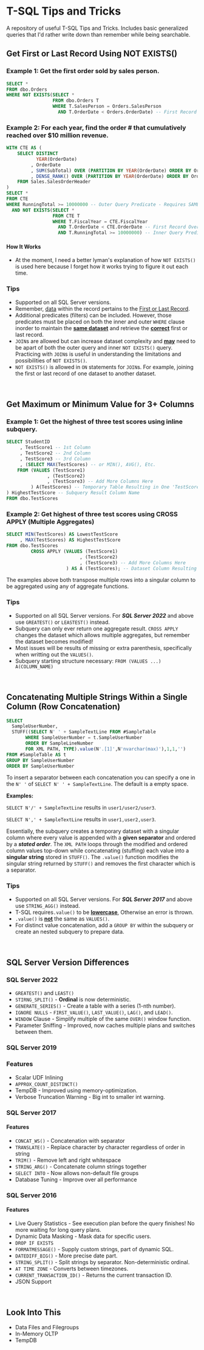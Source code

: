 # T-SQL Tips and Tricks
A repository of useful T-SQL Tips and Tricks. Includes basic generalized queries that I'd rather write down than remember while being searchable.

## Get First or Last Record Using NOT EXISTS()

### Example 1: Get the first order sold by sales person.

```sql
SELECT *
FROM dbo.Orders
WHERE NOT EXISTS(SELECT *
                 FROM dbo.Orders T
                 WHERE T.SalesPerson = Orders.SalesPerson
                   AND T.OrderDate < Orders.OrderDate) -- First Record For Each Sales Person
```

### Example 2: For each year, find the order # that cumulatively reached over $10 million revenue. 

```sql
WITH CTE AS (
    SELECT DISTINCT
           YEAR(OrderDate)                                                      FiscalYear
         , OrderDate
         , SUM(SubTotal) OVER (PARTITION BY YEAR(OrderDate) ORDER BY OrderDate) RunningTotal
         , DENSE_RANK() OVER (PARTITION BY YEAR(OrderDate) ORDER BY OrderDate)  OrderNumber
    FROM Sales.SalesOrderHeader
)
SELECT *
FROM CTE
WHERE RunningTotal >= 10000000 -- Outer Query Predicate - Requires SAME Dataset as Inner Query
  AND NOT EXISTS(SELECT *
                 FROM CTE T
                 WHERE T.FiscalYear = CTE.FiscalYear
                   AND T.OrderDate < CTE.OrderDate -- First Record Over $10 Million
                   AND T.RunningTotal >= 10000000) -- Inner Query Predicate
```

#### How It Works

- At the moment, I need a better lyman's explanation of how `NOT EXISTS()` is used here because I forget how it works trying to figure it out each time.

### Tips

- Supported on all SQL Server versions.
- Remember, <u>data</u> within the record pertains to the <u>First or Last Record</u>.
- Additional predicates (filters) can be included. However, those predicates must be placed on both the inner and outer `WHERE` clause inorder to maintain the **<u>same dataset</u>** and retrieve the **<u>correct</u>** first or last record.
- `JOIN`s are allowed but can increase dataset complexity and **<u>may</u>** need to be apart of both the outer query and inner `NOT EXISTS()` query. Practicing with `JOIN`s is useful in understanding the limitations and possibilities of `NOT EXISTS()`.
- `NOT EXISTS()` is allowed in `ON` statements for `JOIN`s. For example, joining the first or last record of one dataset to another dataset.

</br>

## Get Maximum or Minimum Value for 3+ Columns

### Example 1: Get the highest of three test scores using inline subquery.

```sql
SELECT StudentID
     , TestScore1 -- 1st Column
     , TestScore2 -- 2nd Column
     , TestScore3 -- 3rd Column
     , (SELECT MAX(TestScores) -- or MIN(), AVG(), Etc.
    FROM (VALUES (TestScore1)
               , (TestScore2)
               , (TestScore3) -- Add More Columns Here
         ) A(TestScores) -- Temporary Table Resulting in One 'TestScores' Column to Aggregate
) HighestTestScore -- Subquery Result Column Name
FROM dbo.TestScores
```

### Example 2: Get highest of three test scores using CROSS APPLY (Multiple Aggregates)

```sql
SELECT MIN(TestScores) AS LowestTestScore
     , MAX(TestScores) AS HighestTestScore
FROM dbo.TestScores
         CROSS APPLY (VALUES (TestScore1)
                           , (TestScore2)
                           , (TestScore3) -- Add More Columns Here
                      ) AS A (TestScores); -- Dataset Column Resulting in One 'TestScores'
```

The examples above both transpose multiple rows into a singular column to be aggregated using any of aggregate functions.

### Tips

- Supported on all SQL Server versions. For ***SQL Server 2022*** and above use `GREATEST()` or `LEASTEST()` instead.
- Subquery can only ever return one aggregate result. `CROSS APPLY` changes the dataset which allows multiple aggregates, but remember the dataset becomes modified!
- Most issues will be results of missing or extra parenthesis, specifically when writting out the `VALUES()`.
- Subquery starting structure necessary: `FROM (VALUES ...) A(COLUMN_NAME)`

</br>

## Concatenating Multiple Strings Within a Single Column (Row Concatenation)

```sql
SELECT 
  SampleUserNumber, 
  STUFF((SELECT N' ' + SampleTextLine FROM #SampleTable
       WHERE SampleUserNumber = t.SampleUserNumber
       ORDER BY SampleLineNumber
       FOR XML PATH, TYPE).value(N'.[1]',N'nvarchar(max)'),1,1,'')
FROM #SampleTable AS t
GROUP BY SampleUserNumber
ORDER BY SampleUserNumber
```

To insert a separator between each concatenation you can specify a one in the `N' '` of `SELECT N' ' + SampleTextLine`. The default is a empty space.

**Examples:**  

`SELECT N'/' + SampleTextLine` results in `user1/user2/user3`.

`SELECT N',' + SampleTextLine` results in `user1,user2,user3`.

Essentially, the subquery creates a temporary dataset with a singular column where every value is appended with a **given separator** and ordered by a ***stated order***. The `XML PATH` loops through the modified and ordered column values top-down while concatenating (stuffing) each value into a **singular string** stored in  `STUFF()`. The `.value()` function modifies the singular string returned by `STUFF()` and removes the first character which is a separator.

### Tips

- Supported on all SQL Server versions. For ***SQL Server 2017*** and above use `STRING_AGG()` instead.
- T-SQL requires`.value()` to be **<u>lowercase</u>**, Otherwise an error is thrown.
- `.value()` is **<u>not</u>** the same as `VALUES()`.
- For distinct value concatenation, add a `GROUP BY` within the subquery or create an nested subquery to prepare data.

</br>

## SQL Server Version Differences

### SQL Server 2022

- `GREATEST()` and `LEAST()`
- `STIRNG_SPLIT()` - **Ordinal** is now deterministic.
- `GENERATE_SERIES()` - Create a table with a series (1-nth number).
- `IGNORE NULLS` - `FIRST_VALUE()`, `LAST_VALUE()`, `LAG()`, and `LEAD()`.
- `WINDOW` Clause - Simplify multiple of the same `OVER()` window function.
- Parameter Sniffing - Improved, now caches multiple plans and switches between them.

### SQL Server 2019

### Features

- Scalar UDF Inlining
- `APPROX_COUNT_DISTINCT()`
- TempDB - Improved using memory-optimization.
- Verbose Truncation Warning - Big int to smaller int warning.

### SQL Server 2017

#### Features

- `CONCAT_WS()` - Concatenation with separator
- `TRANSLATE()` - Replace character by character regardless of order in string
- `TRIM()` - Remove left and right whitespace
- `STRING_ARG()` - Concatenate column strings together
- `SELECT INTO` - Now allows non-default file groups
- Database Tuning - Improve over all performance

### SQL Server 2016

#### Features

- Live Query Statistics - See execution plan before the query finishes! No more waiting for long query plans.
- Dynamic Data Masking - Mask data for specific users.
- `DROP IF EXISTS`
- `FORMATMESSAGE()` - Supply custom strings, part of dynamic SQL.
- `DATEDIFF_BIG()` - More precise date part.
- `STRING_SPLIT()` - Split strings by separator. Non-deterministic ordinal.
- `AT TIME ZONE` - Converts between timezones.
- `CURRENT_TRANSACTION_ID()` - Returns the current transaction ID.
- JSON Support

</br>

## Look Into This

- Data Files and Filegroups
- In-Memory OLTP
- TempDB
